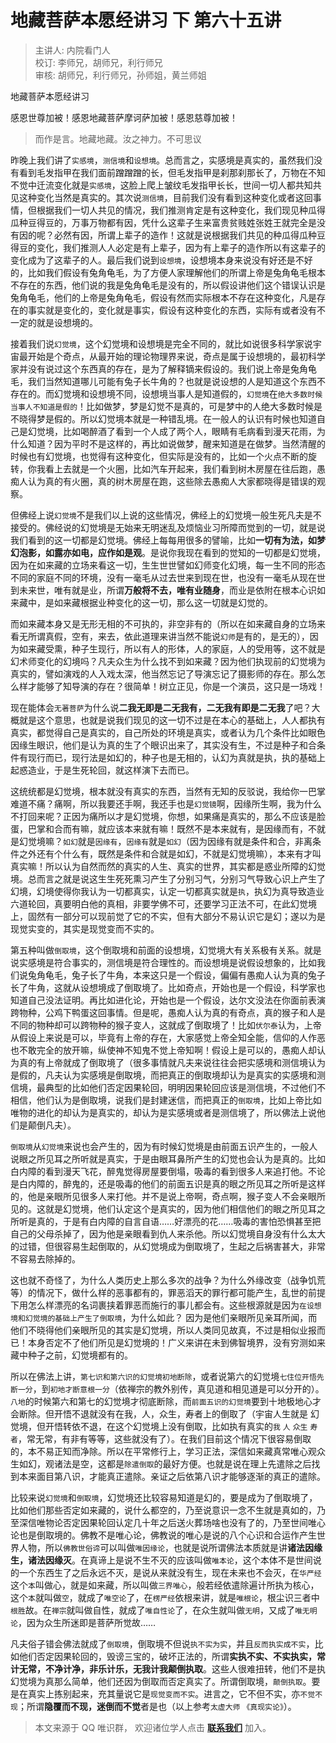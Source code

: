 # 地藏菩萨本愿经讲习 下 第六十五讲

> 主讲人: 内院看门人 <br />
> 校订: 李师兄，胡师兄，利行师兄 <br />
> 审核: 胡师兄，利行师兄，孙师姐，黄兰师姐 <br />

地藏菩萨本愿经讲习

感恩世尊加被！感恩地藏菩萨摩诃萨加被！感恩慈尊加被！

> 而作是言。地藏地藏。汝之神力。不可思议

昨晚上我们讲了`实感境`，`测信境`和`设想境`。总而言之，实感境是真实的，虽然我们没有看到毛发指甲在我们面前蹭蹭蹭的长，但毛发指甲是刹那刹那长了，万物在不知不觉中迁流变化就是`实感境`，这脸上爬上皱纹毛发指甲长长，世间一切人都共知共见这种变化当然是真实的。其次说`测信境`，目前我们没有看到这种变化或者这回事情，但根据我们一切人共见的情况，我们推测肯定是有这种变化，我们现见种瓜得瓜种豆得豆的，万事万物都有因，凭什么这辈子生来富贵贫贱姓张姓王就完全是没有因的呢？必然有因，所谓上辈子的造作！这就是说根据我们共见的种瓜得瓜种豆得豆的变化，我们推测人人必定是有上辈子，因为有上辈子的造作所以有这辈子的变化成为了这辈子的人。最后我们说到`设想境`，设想境本身来说没有好还是不好的，比如我们假设有兔角龟毛，为了方便人家理解他们的所谓上帝是兔角龟毛根本不存在的东西，他们说的我是兔角龟毛是没有的，所以假设讲他们这个错误认识是兔角龟毛，他们的上帝是兔角龟毛，假设有然而实际根本不存在这种变化，凡是存在的事实就是变化的，变化就是事实，假设有这种变化的东西，实际有或者没有不一定的就是设想境的。

接着我们说`幻觉境`，这个幻觉境和设想境是完全不同的，就比如说很多科学家说宇宙最开始是个奇点，从最开始的理论物理界来说，奇点是属于设想境的，最初科学家并没有说过这个东西真的存在，是为了解释镝来假设的。我们说上帝是兔角龟毛，我们当然知道哪儿可能有兔子长牛角的？也就是说设想的人是知道这个东西不存在的。而幻觉境和设想境不同，设想境当事人是知道假的，`幻觉境`在`绝大多数时候当事人不知道是假的`！比如做梦，梦是幻觉不是真的，可是梦中的人绝大多数时候是不晓得梦是假的。所以幻觉境本就是一种错乱境。在一般人的认识有时候也知道自己是幻觉境，比如喝醉酒了看到一个人成了两个人，眼睛有毛病看到漫天花雨，为什么知道？因为平时不是这样的，再比如说做梦，醒来知道是在做梦。当然清醒的时候也有幻觉境，也觉得有这种变化，但实际是没有的，比如一个火点不断的旋转，你我看上去就是一个火圈，比如汽车开起来，我们看到树木房屋在往后跑，愚痴人认为真的有火圈，真的树木房屋在跑，这些除去愚痴人大家都晓得是错误的观察。

但佛经上说`幻觉境`不是我们以上说的这些情况，佛经上的幻觉境一般生死凡夫是不接受的。佛经说的幻觉境是无始来无明迷乱及烦恼业习所障而觉到的一切，就是说我们看到的这一切都是幻觉境。佛经上每每用很多的譬喻，比如**一切有为法，如梦幻泡影，如露亦如电，应作如是观**。是说你我现在看到的觉知的一切都是幻觉境，因为在如来藏的立场来看这一切，生生世世譬如幻师变化幻境，每一生不同的形态不同的家庭不同的环境，没有一毫毛从过去世来到现在世，也没有一毫毛从现在世到未来世，唯有就是业，所谓**万般将不去，唯有业随身**，而业是依附在根本心识如来藏中，是如来藏根据业种变化的这一切，那么这一切就是幻觉的。

而如来藏本身又是无形无相的不可执的，非空非有的（所以在如来藏自身的立场来看无所谓真假，空有，来去，依此道理来讲当然不能说`幻师`是有的，是无的），因为如来藏受熏，种子生现行，所以有人的形体，人的家庭，人的受用等，这不就是幻术师变化的幻境吗？凡夫众生为什么找不到如来藏？因为他们执现前的幻觉境为真实的，譬如演戏的人入戏太深，他当然忘记了导演忘记了摄影师的存在。那么怎么样才能够了知导演的存在？很简单！树立正见，你是一个演员，这只是一场戏！

现在能体会`无著菩萨`为什么说**二我无即是二无我有，二无我有即是二无我**了吧？大概就是这个意思，也就是说我们现见的这一切不过是在本心的基础上，人人都执有真实，都觉得自己是真实的，自己所处的环境是真实，或者认为几个条件比如眼色因缘生眼识，他们是认为真的生了个眼识出来了，其实没有生，不过是种子和合条件有现行而已，现行法是如幻的，种子也是无相的，认幻为真就是执，执的基础上起惑造业，于是生死轮回，就这样演下去而已。

这统统都是幻觉境，根本就没有真实的东西，当然有无知的反驳说，我给你一巴掌难道不痛？痛啊，所以我要还手啊，我还手也是`幻觉镜`啊，因缘所生啊，我为什么不打回来呢？正因为痛所以才是幻觉境，你想，如果痛是真实的，那么不应该是脸蛋，巴掌和合而有嘛，就应该本来就有嘛！既然不是本来就有，是因缘而有，不就是幻觉境嘛？`如幻`就是`因缘有`，`因缘有`就是`如幻`（因为因缘有就是条件和合，非离条件之外还有个什么有，既然是条件和合就是如幻，不就是幻觉境嘛），本来有才叫真实嘛！所以认为自然而然的真实的人生、真实的世界，其实都是惑业所障的幻觉境。总而言之就是说这生生死死熏习产生了分别习气，分别习气导致心识上产生了幻境，幻境使得你我认为一切都真实，认定一切都真实就是`执`，执幻为真导致造业六道轮回，真要明白他的真相，非要学佛不可，还要学习正法不可，在此幻觉境上，固然有一部分可以现前觉了它的不实，但有大部分不易认识它是幻；遂以为是现觉实变的，其实是现觉变而不实的。

第五种叫做`倒取境`，这个倒取境和前面的设想境，幻觉境大有关系极有关系。就是说实感境是符合事实的，测信境是符合理性的。而设想境是说假设想象的，比如我们说兔角龟毛，兔子长了牛角，本来这只是一个假设，偏偏有愚痴人认为真的兔子长了牛角，这就从设想境成了倒取境了。比如奇点，开始也是一个假设，科学家也知道自己没法证明。再比如进化论，开始也是一个假设，达尔文没法在你面前表演跨物种，公鸡下鸭蛋这回事情。但是呢，愚痴人认为真的有奇点，真的猴子和人是不同的物种却可以跨物种的猴子变人，这就成了倒取境了！比如`伏尔泰`认为，上帝从假设上来说是可以，毕竟有上帝的存在，大家感觉上帝全知全能，信仰的人作恶也不敢完全的放开嘛，纵使神不知鬼不觉上帝知啊！假设上是可以的，愚痴人却认为真的有上帝就成了倒取境了（很多事情就凡夫来说往往会把实感境和测信境认为是假的，凡夫认为实感境是倒取境，而把真正的倒取境却认为是真实的实感境和测信境，最典型的比如他们否定因果轮回，明明因果轮回应该是测信境，不过他们不相信，他们认为是倒取境，说我们是封建迷信，而把真正的`倒取境`，比如上帝比如唯物的进化的却认为是真实的，却认为是实感境或者是测信境了，所以佛法上说他们是颠倒凡夫）。

`倒取境`从`幻觉境`来说也会产生的，因为有时候幻觉境是由前面五识产生的，一般人说眼之所见耳之所听就是真实，于是由眼耳鼻所产生的幻觉也会认为是真的。比如白内障的看到漫天飞花，醉鬼觉得房屋要倒塌，吸毒的看到很多人来追打他。不论是白内障的，醉鬼的，还是吸毒的他们的前面五识是真的眼之所见耳之所听是这样的，他是亲眼所见很多人来打他。并不是说上帝啊，奇点啊，猴子变人不会亲眼所见的。这就是幻觉境，他们认定这个是真实的，因为他们相信他们的眼之所见耳之所听是真的，于是有白内障的自言自语……好漂亮的花……吸毒的害怕恐惧甚至把自己的父母杀掉了，因为他是亲眼看到仇人来杀他。所以幻觉境自身没有什么太大的过错，但很容易生起倒取的，从幻觉境成为倒取境了，生起之后祸害甚大，非常不容易去除掉的。

这也就不奇怪了，为什么人类历史上那么多次的战争？为什么外缘改变（战争饥荒等）的情况下，做什么样的恶事都有的，罪恶滔天的罪行都可能产生，乱世的前提下用怎么样漂亮的名词裹挟着罪恶而施行的事儿都会有。这些根源就是因为`在设想境和幻觉境的基础上产生了倒取境`，为什么如此？ 因为是他们亲眼所见亲耳所闻，而他们不晓得他们亲眼所见的其实是幻觉境，所以人类同见故真，不过是相似业报而已！本身否定不了他们所见是幻觉境的！广义来讲在未到佛智境界，没有穷测如来藏中种子之前，幻觉境都有的。

所以在佛法上讲，`第七识和第六识的幻觉境初地断除`，或者说第六的幻觉境`七住位开悟先断一分`，到`初地才断意根一分`（依禅宗的教外别传，真见道和相见道是可以分开的）。`八地`的时候第六和第七的幻觉境才彻底断除，而`前面五识的幻觉境`要到十地极地心才会断除。但开悟不退就没有在我，人，众生，寿者上的倒取了（宇宙人生就是 幻觉境，但开悟转依不退，在这个幻觉境上没有倒取，比如执有真实的`我` `人` `众生` `寿者`，常无常，有非有等等，这些就没有了）。在我们目前这个情况下很容易倒取的，本不易正知而净除。所以在平常修行上，学习正法，深信如来藏真常唯心观众生如幻，观诸法是空，这都是`除遣倒取`的最好方便。也就是说在理上先遣除之后找到本来面目第八识，才能真正遣除。亲证之后依第八识才能够逐渐的真正的遣除。

比较来说`幻觉境`和`倒取境`，幻觉境还比较容易知道是幻的，要是成为了倒取境了，比如他们那些否定如来藏的，说什么都空的，乃至说意识一念不生就是真如的，乃至深信唯物论否定因果轮回认定几十年之后送火葬场啥也没有了的，乃至世间唯心论也是倒取境的。佛教不是唯心论，佛教说的唯心是说的八个心识和合运作产生世界人物，所以`佛教世俗谛`可以叫做`唯因缘论`，也就是说所谓佛法本质就是讲**诸法因缘生，诸法因缘灭**。在真谛上是说不生不灭的应该叫做`唯本论`，这个本体不是世间说的一个东西生了之后永远不灭，是说从来就没有生，现在未来也不会灭，在`华严经`这个`本`叫做心，就是如来藏，所以叫做`三界唯心`，般若经依遣除遍计所执为核心，这个`本`就叫做`空`，就成了`唯空论`了，在`楞严经`依根来讲，就是`唯根论`，根尘识三者中`根胜`故。在`禅宗`就叫做自性，就成了`唯自性论`了，在众生就叫做`无明`，又成了`唯无明论`，因为众生所迷即是菩萨所觉故……

凡夫俗子错会佛法就成了`倒取境`，倒取境不但说`执不实为实`，并且`反而执实成不实`，比如他们否定因果轮回的，毁谤三宝的，破坏正法的，所谓**实执不实、不实执实，常计无常，不净计净，非乐计乐，无我计我颠倒执取**。这些人很难扭转，他们不是执幻觉境为真那么简单，他们还因为倒取而否定真实了。所谓倒取境，`颠倒执取`。要是在真实上拣别起来，充其量说它是`现觉变而不实`。进言之，它不但不实，亦`不觉不现`；所谓**隐覆而不现，迷倒而不觉**者是也（以上参考`太虚大师` `《真现实论》`）。

> 本文来源于 QQ 唯识群， 欢迎诸位学人点击 **[联系我们](https://mp.weixin.qq.com/s/lZCfWjmLjgNR165Tx4_bCQ)** 加入。
